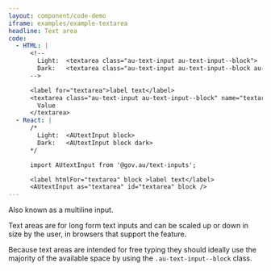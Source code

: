 ```yaml
---
layout: component/code-demo
iframe: examples/example-textarea
headline: Text area
code:
  - HTML: |
      <!--
        Light:  <textarea class="au-text-input au-text-input--block">
        Dark:   <textarea class="au-text-input au-text-input--block au-text-input--dark">
      -->

      <label for="textarea">label text</label>
      <textarea class="au-text-input au-text-input--block" name="textarea" id="textarea">
        Value
      </textarea>
  - React: |
      /*
        Light:  <AUtextInput block>
        Dark:   <AUtextInput block dark>
      */

      import AUtextInput from '@gov.au/text-inputs';

      <label htmlFor="textarea" block >label text</label>
      <AUtextInput as="textarea" id="textarea" block />
---
```


Also known as a multiline input.

Text areas are for long form text inputs and can be scaled up or down in size by the user, in browsers that support the feature.

Because text areas are intended for free typing they should ideally use the majority of the available space by using the `.au-text-input--block` class.
